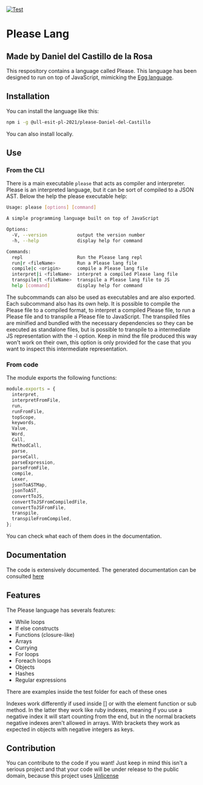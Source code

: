 [![Test](https://github.com/ULL-ESIT-PL-2021/please-Daniel-del-Castillo/actions/workflows/test.yaml/badge.svg?branch=main)](https://github.com/ULL-ESIT-PL-2021/please-Daniel-del-Castillo/actions/workflows/test.yaml)
# Please Lang
## Made by Daniel del Castillo de la Rosa
This respository contains a language called Please. This language has been designed to run on top of JavaScript, mimicking the [Egg language](https://eloquentjavascript.net/12_language.html).
## Installation
You can install the language like this:
```sh
npm i -g @ull-esit-pl-2021/please-Daniel-del-Castillo
```
You can also install locally.
## Use
### From the CLI
There is a main executable `please` that acts as compiler and interpreter. Please is an interpreted language, but it can be sort of compiled to a JSON AST. Below the help the please executable help:
```sh
Usage: please [options] [command]

A simple programming language built on top of JavaScript

Options:
  -V, --version           output the version number
  -h, --help              display help for command

Commands:
  repl                    Run the Please lang repl
  run|r <fileName>        Run a Please lang file
  compile|c <origin>      compile a Please lang file
  interpret|i <fileName>  interpret a compiled Please lang file
  transpile|t <fileName>  transpile a Please lang file to JS
  help [command]          display help for command
```
The subcommands can also be used as executables and are also exported. Each subcommand also has its own help. It is possible to compile the Please file to a compiled format, to interpret a compiled Please file, to run a Please file and to transpile a Please file to JavaScript. The transpiled files are minified and bundled with the necessary dependencies so they can be executed as standalone files, but is possible to transpile to a intermediate JS representation with the -l option. Keep in mind the file produced this way won't work on their own, this option is only provided for the case that you want to inspect this intermediate representation.
### From code
The module exports the following functions:
```js
module.exports = {
  interpret,
  interpretFromFile,
  run,
  runFromFile,
  topScope,
  keywords,
  Value,
  Word,
  Call,
  MethodCall,
  parse,
  parseCall,
  parseExpression,
  parseFromFile,
  compile,
  Lexer,
  jsonToASTMap,
  jsonToAST,
  convertToJS,
  convertToJSFromCompiledFile,
  convertToJSFromFile,
  transpile,
  transpileFromCompiled,
};

```
You can check what each of them does in the documentation.
## Documentation
The code is extensively documented. The generated documentation can be consulted [here](https://ull-esit-pl-2021.github.io/egg-method-evaluate-Daniel-del-Castillo/index.html)

## Features
The Please language has severals features:
* While loops
* If else constructs
* Functions (closure-like)
* Arrays
* Currying
* For loops
* Foreach loops
* Objects
* Hashes
* Regular expressions

There are examples inside the test folder for each of these ones

Indexes work differently if used inside [] or with the element function or sub method. In the latter they work like ruby indexes, meaning if you use a negative index it will start counting from the end, but in the normal brackets negative indexes aren't allowed in arrays. With brackets they work as expected in objects with negative integers as keys.

## Contribution
You can contribute to the code if you want! Just keep in mind this isn't a serious project and that your code will be under release to the public domain, because this project uses [Unlicense](https://unlicense.org/)
